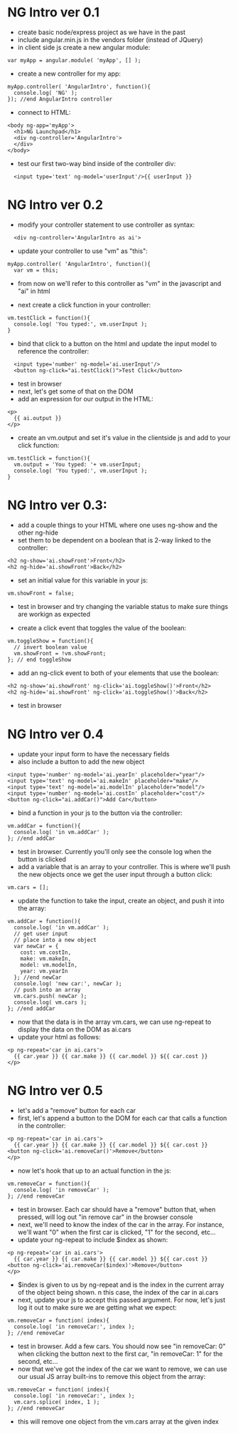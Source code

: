 NG Intro ver 0.1
===

- create basic node/express project as we have in the past
- include angular.min.js in the vendors folder (instead of JQuery)
- in client side js create a new angular module:
```
var myApp = angular.module( 'myApp', [] );
```

- create a new controller for my app:

```
myApp.controller( 'AngularIntro', function(){
  console.log( 'NG' );
}); //end AngularIntro controller
```

- connect to HTML:

```
<body ng-app='myApp'>
  <h1>NG Launchpad</h1>
  <div ng-controller='AngularIntro'>
  </div>
</body>
```

- test our first two-way bind inside of the controller div:
```
  <input type='text' ng-model='userInput'/>{{ userInput }}
```

NG Intro ver 0.2
===

- modify your controller statement to use controller as syntax:
```
  <div ng-controller='AngularIntro as ai'>
```

- update your controller to use "vm" as "this":
```
myApp.controller( 'AngularIntro', function(){
  var vm = this;
```

- from now on we'll refer to this controller as "vm" in the javascript and "ai" in html

- next create a click function in your controller:
```
vm.testClick = function(){
  console.log( 'You typed:', vm.userInput );
}
```

- bind that click to a button on the html and update the input model to reference the controller:
```
  <input type='number' ng-model='ai.userInput'/>
  <button ng-click="ai.testClick()">Test Click</button>
```
- test in browser
- next, let's get some of that on the DOM
- add an expression for our output in the HTML:
```
<p>
  {{ ai.output }}
</p>
```
- create an vm.output and set it's value in the clientside js and add to your click function:
```
vm.testClick = function(){
  vm.output = 'You typed: '+ vm.userInput;
  console.log( 'You typed:', vm.userInput );
}
```

NG Intro ver 0.3:
===
- add a couple things to your HTML where one uses ng-show and the other ng-hide
- set them to be dependent on a boolean that is 2-way linked to the controller:
```
<h2 ng-show='ai.showFront'>Front</h2>
<h2 ng-hide='ai.showFront'>Back</h2>
```

- set an initial value for this variable in your js:
```
vm.showFront = false;
```
- test in browser and try changing the variable status to make sure things are workign as expected

- create a click event that toggles the value of the boolean:
```
vm.toggleShow = function(){
  // invert boolean value
  vm.showFront = !vm.showFront;
}; // end toggleShow
```

- add an ng-click event to both of your elements that use  the boolean:
```
<h2 ng-show='ai.showFront' ng-click='ai.toggleShow()'>Front</h2>
<h2 ng-hide='ai.showFront' ng-click='ai.toggleShow()'>Back</h2>
```
- test in browser

NG Intro ver 0.4
===

- update your input form to have the necessary fields
- also include a button to add the new object
```
<input type='number' ng-model='ai.yearIn' placeholder="year"/>
<input type='text' ng-model='ai.makeIn' placeholder="make"/>
<input type='text' ng-model='ai.modelIn' placeholder="model"/>
<input type='number' ng-model='ai.costIn' placeholder="cost"/>
<button ng-click="ai.addCar()">Add Car</button>
```

- bind a function in your js to the button via the controller:
```
vm.addCar = function(){
  console.log( 'in vm.addCar' );
}; //end addCar
```
- test in browser. Currently you'll only see the console log when the button is clicked
- add a variable that is an array to your controller. This is where we'll push the new objects once we get the user input through a button click:
```
vm.cars = [];
```

- update the function to take the input, create an object, and push it into the array:
```
vm.addCar = function(){
  console.log( 'in vm.addCar' );
  // get user input
  // place into a new object
  var newCar = {
    cost: vm.costIn,
    make: vm.makeIn,
    model: vm.modelIn,
    year: vm.yearIn
  }; //end newCar
  console.log( 'new car:', newCar );
  // push into an array
  vm.cars.push( newCar );
  console.log( vm.cars );
}; //end addCar
```

- now that the data is in the array vm.cars, we can use ng-repeat to display the data on the DOM as ai.cars
- update your html as follows:
```
<p ng-repeat='car in ai.cars'>
  {{ car.year }} {{ car.make }} {{ car.model }} ${{ car.cost }}
</p>
```

NG Intro ver 0.5
===
- let's add a "remove" button for each car
- first, let's append a button to the DOM for each car that calls a function in the controller:
```
<p ng-repeat='car in ai.cars'>
  {{ car.year }} {{ car.make }} {{ car.model }} ${{ car.cost }} <button ng-click='ai.removeCar()'>Remove</button>
</p>
```
- now let's hook that up to an actual function in the js:
```
vm.removeCar = function(){
  console.log( 'in removeCar' );
}; //end removeCar
```
- test in browser. Each car should have a "remove" button that, when pressed, will log out "in remove car" in the browser console
- next, we'll need to know the index of the car in the array. For instance, we'll want "0" when the first car is clicked, "1" for the second, etc...
- update your ng-repeat to include $index as shown:
```
<p ng-repeat='car in ai.cars'>
  {{ car.year }} {{ car.make }} {{ car.model }} ${{ car.cost }} <button ng-click='ai.removeCar($index)'>Remove</button>
</p>
```
- $index is given to us by ng-repeat and is the index in the current array of the object being shown. n this case, the index of the car in ai.cars
- next, update your js to accept this passed argument. For now, let's just log it out to make sure we are getting what we expect:
```
vm.removeCar = function( index){
  console.log( 'in removeCar:', index );
}; //end removeCar
```
- test in browser. Add a few cars. You should now see "in removeCar: 0" when clicking the button next to the first car, "in removeCar: 1" for the second, etc...
- now that we've got the index of the car we want to remove, we can use our usual JS array built-ins to remove this object from the array:
```
vm.removeCar = function( index){
  console.log( 'in removeCar:', index );
  vm.cars.splice( index, 1 );
}; //end removeCar
```
- this will remove one object from the vm.cars array at the given index
